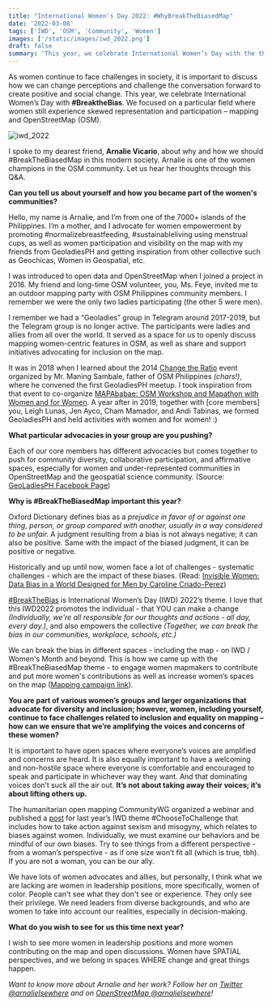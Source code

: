 ```yaml
---
title: "International Women's Day 2022: #WhyBreakTheBiasedMap"
date: '2022-03-08'
tags: ['IWD', 'OSM', 'Community', 'Women']
images: ['/static/images/iwd_2022.png']
draft: false
summary: 'This year, we celebrate International Women’s Day with the theme #BreaktheBias. As women continue to face challenges in society, Arnalie Vicario discusses how we can change perceptions and challenge the conversation forward to create positive and social change on mapping.'
---
```


As women continue to face challenges in society, it is important to discuss how we can change perceptions and challenge the conversation forward to create positive and social change. This year, we celebrate International Women’s Day with **#BreaktheBias**. We focused on a particular field where women still experience skewed representation and participation – mapping and OpenStreetMap (OSM).

![iwd_2022](/static/images/iwd_2022.png)

I spoke to my dearest friend, **Arnalie Vicario**, about why and how we should #BreakTheBiasedMap in this modern society. Arnalie is one of the women champions in the OSM community. Let us hear her thoughts through this Q&A.

**Can you tell us about yourself and how you became part of the women's communities?**

Hello, my name is Arnalie, and I’m from one of the 7000+ islands of the Philippines. I’m a mother, and I advocate for women empowerment by promoting #normalizebreastfeeding, #sustainableliving using menstrual cups, as well as women participation and visibility on the map with my friends from GeoladiesPH and getting inspiration from other collective such as Geochicas, Women in Geospatial, etc.

I was introduced to open data and OpenStreetMap when I joined a project in 2016. My friend and long-time OSM volunteer, you, Ms. Feye, invited me to an outdoor mapping party with OSM Philippines community members. I remember we were the only two ladies participating (the other 5 were men).

I remember we had a “Geoladies” group in Telegram around 2017-2019, but the Telegram group is no longer active. The participants were ladies and allies from all over the world. It served as a space for us to openly discuss mapping women-centric features in OSM, as well as share and support initiatives advocating for inclusion on the map.

It was in 2018 when I learned about the 2014 [Change the Ratio](https://www.slideshare.net/esambale/geoladies-20140609) event organized by Mr. Maning Sambale, father of OSM Philippines _(chars!)_, where he convened the first GeoladiesPH meetup. I took inspiration from that event to co-organize [MAPAbabae: OSM Workshop and Mapathon with Women and for Women](https://www.openstreetmap.org/user/arnalielsewhere/diary/43568). A year after in 2019, together with [core members] you, Leigh Lunas, Jen Ayco, Cham Mamador, and Andi Tabinas, we formed GeoladiesPH and held activities with women and for women! :)

**What particular advocacies in your group are you pushing?**

Each of our core members has different advocacies but comes together to push for community diversity, collaborative participation, and affirmative spaces, especially for women and under-represented communities in OpenStreetMap and the geospatial science community. (Source: [GeoLadiesPH Facebook Page](https://www.facebook.com/geoladiesph))

**Why is #BreakTheBiasedMap important this year?**

Oxford Dictionary defines bias as a _prejudice in favor of or against one thing, person, or group compared with another, usually in a way considered to be unfair._ A judgment resulting from a bias is not always negative; it can also be positive. Same with the impact of the biased judgment, it can be positive or negative.

Historically and up until now, women face a lot of challenges - systematic challenges - which are the impact of these biases. (Read: [Invisible Women: Data Bias in a World Designed for Men by Caroline Criado-Perez](https://g.co/kgs/sXEVyg))

[#BreakTheBias](https://www.internationalwomensday.com/Theme) is International Women’s Day (IWD) 2022’s theme. I love that this IWD2022 promotes the individual - that YOU can make a change _(Individually, we're all responsible for our thoughts and actions - all day, every day.)_, and also empowers the collective _(Together, we can break the bias in our communities, workplace, schools, etc.)_

We can break the bias in different spaces - including the map - on IWD / Women's Month and beyond. This is how we came up with the #BreakTheBiasedMap theme - to engage women mapmakers to contribute and put more women's contributions as well as increase women’s spaces on the map ([Mapping campaign link](https://www.facebook.com/geoladiesph/posts/699561378059865)).

**You are part of various women’s groups and larger organizations that advocate for diversity and inclusion; however, women, including yourself, continue to face challenges related to inclusion and equality on mapping – how can we ensure that we’re amplifying the voices and concerns of these women?**

It is important to have open spaces where everyone’s voices are amplified and concerns are heard. It is also equally important to have a welcoming and non-hostile space where everyone is comfortable and encouraged to speak and participate in whichever way they want. And that dominating voices don’t suck all the air out. **It’s not about taking away their voices; it’s about lifting others up.**

The humanitarian open mapping CommunityWG organized a webinar and published a [post](https://www.hotosm.org/updates/why-and-how-challenging-sexism-and-misogyny-in-the-open-mapping-ecosystem/) for last year’s IWD theme #ChooseToChallenge that includes how to take action against sexism and misogyny, which relates to biases against women. Individually, we must examine our behaviors and be mindful of our own biases. Try to see things from a different perspective - from a woman’s perspective - as if one size won’t fit all (which is true, tbh). If you are not a woman, you can be our ally.

We have lots of women advocates and allies, but personally, I think what we are lacking are women in leadership positions, more specifically, women of color. People can't see what they don't see or experience. They only see their privilege. We need leaders from diverse backgrounds, and who are women to take into account our realities, especially in decision-making.

**What do you wish to see for us this time next year?**

I wish to see more women in leadership positions and more women contributing on the map and open discussions. Women have SPATIAL perspectives, and we belong in spaces WHERE change and great things happen.

_Want to know more about Arnalie and her work? Follow her on [Twitter @arnalielsewhere](https://twitter.com/arnalielsewhere) and on [OpenStreetMap @arnalielsewhere](https://www.openstreetmap.org/user/arnalielsewhere)!_
